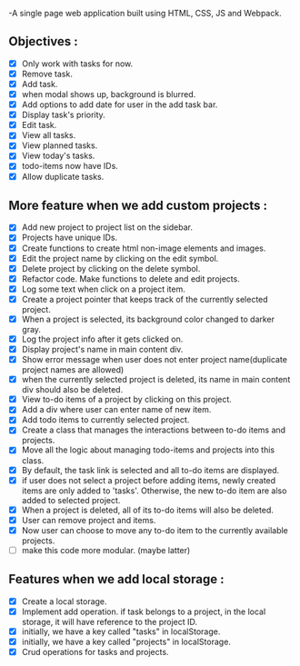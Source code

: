 -A single page web application built using HTML, CSS, JS and Webpack.

## Objectives :
- [x] Only work with tasks for now.
- [x] Remove task.
- [x] Add task.
- [x] when modal shows up, background is blurred.
- [x] Add options to add date for user in the add task bar.
- [x] Display task's priority.
- [x] Edit task.
- [x] View all tasks.
- [x] View planned tasks.
- [x] View today's tasks.
- [x] todo-items now have IDs.
- [x] Allow duplicate tasks.

## More feature when we add custom projects :
- [x] Add new project to project list on the sidebar.
- [x] Projects have unique IDs.
- [x] Create functions to create html non-image elements and images.
- [x] Edit the project name by clicking on the edit symbol.
- [x] Delete project by clicking on the delete symbol.
- [x] Refactor code. Make functions to delete and edit projects.
- [x] Log some text when click on a project item.
- [x] Create a project pointer that keeps track of the currently selected project.
- [x] When a project is selected, its background color changed to darker gray.
- [x] Log the project info after it gets clicked on.
- [x] Display project's name in main content div.
- [x] Show error message when user does not enter project name(duplicate project names are allowed)
- [x] when the currently selected project is deleted, its name in main content div should also be deleted.
- [x] View to-do items of a project by clicking on this project.
- [x] Add a div where user can enter name of new item.
- [x] Add todo items to currently selected project.
- [x] Create a class that manages the interactions between to-do items and projects.
- [x] Move all the logic about managing todo-items and projects into this class.
- [x] By default, the task link is selected and all to-do items are displayed.
- [x] if user does not select a project before adding items, newly created items are only added to 'tasks'. Otherwise, the new to-do item are also added to selected project.
- [x] When a project is deleted, all of its to-do items will also be deleted.
- [x] User can remove project and items.
- [x] Now user can choose to move any to-do item to the currently available projects.
- [ ] make this code more modular. (maybe latter)

## Features when we add local storage :
- [x] Create a local storage.
- [x] Implement add operation. if task belongs to a project, in the local storage, it will have reference to the project ID.
- [x] initially, we have a key called "tasks" in localStorage. 
- [x] initially, we have a key called "projects" in localStorage.
- [x] Crud operations for tasks and projects.
